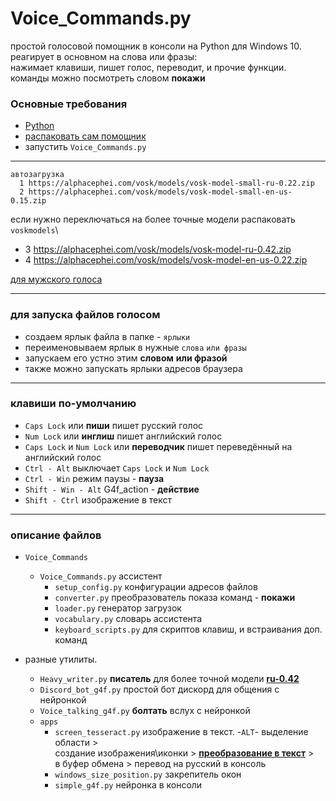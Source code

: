 # Voice_Commands.py

простой голосовой помощник в консоли на Python для Windows 10.   
реагирует в основном на слова или фразы:  
нажимает клавиши, пишет голос, переводит, и прочие функции.  
команды можно посмотреть словом __покажи__  

### Основные требования

* [Python](https://www.python.org/downloads/release/python-3113/)
* [распаковать сам помощник](https://github.com/Rimtex/Voice_Commands.py/archive/refs/heads/master.zip)
* запустить `Voice_Commands.py`

<hr>

    автозагрузка  
      1 https://alphacephei.com/vosk/models/vosk-model-small-ru-0.22.zip  
      2 https://alphacephei.com/vosk/models/vosk-model-small-en-us-0.15.zip  

если нужно переключаться на более точные модели распаковать  
 `voskmodels`\
  * 3 https://alphacephei.com/vosk/models/vosk-model-ru-0.42.zip   
  * 4 https://alphacephei.com/vosk/models/vosk-model-en-us-0.22.zip   

[для мужского голоса](http://balabolka.site/pavel.windows10.zip)
<hr>

### для запуска файлов голосом

* создаем ярлык файла в папке - `ярлыки`
* переименовываем ярлык в нужные `слова` `или фразы`
* запускаем его устно этим __словом__ __или фразой__
* также можно запускать ярлыки адресов браузера

<hr>

### клавиши по-умолчанию

* `Caps Lock` или __пиши__ пишет русский голос
* `Num Lock` или __инглиш__ пишет английский голос
* `Caps Lock` и `Num Lock` или __переводчик__ пишет переведённый на английский голос
* `Ctrl - Alt` выключает `Caps Lock` и `Num Lock`
* `Ctrl - Win` режим паузы - __пауза__
* `Shift - Win - Alt`   G4f_action - __действие__
* `Shift - Ctrl` изображение в текст
<hr>

### описание файлов
* `Voice_Commands`
    * `Voice_Commands.py`          ассистент
      * `setup_config.py`          конфигурации адресов файлов
      * `converter.py`             преобразователь показа команд - __покажи__
      * `loader.py`                генератор загрузок
      * `vocabulary.py`            словарь ассистента
      * `keyboard_scripts.py`      для скриптов клавиш, и встраивания доп. команд

* разные утилиты.   
    * `Heavy_writer.py`          __писатель__ для более точной модели **[ru-0.42](https://alphacephei.com/vosk/models/vosk-model-ru-0.42.zip)**  
    * `Discord_bot_g4f.py`         простой бот дискорд для общения с нейронкой  
    * `Voice_talking_g4f.py`     __болтать__ вслух с нейронкой  
  * `apps`  
    * `screen_tesseract.py`    изображение в текст. -`ALT`- выделение области >  
     создание изображения\иконки > **[преобразование в текст](https://github.com/UB-Mannheim/tesseract/wiki)** >   
     в буфер обмена > перевод на русский в консоль
    * `windows_size_position.py` закрепитель окон
    * `simple_g4f.py` нейронка в консоли
